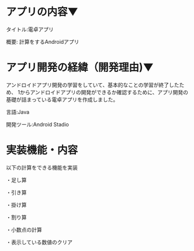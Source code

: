 # アプリの内容▼
  タイトル:電卓アプリ
  
  概要: 計算をするAndroidアプリ

# アプリ開発の経緯（開発理由)▼
  アンドロイドアプリ開発の学習をしていて、基本的なことの学習が終了したため、
  1からアンドロイドアプリの開発ができるか確認するために、アプリ開発の基礎が詰まっている電卓アプリを作成しました。
  
  言語:Java
  
  開発ツール:Android Stadio

# 実装機能・内容
  以下の計算をできる機能を実装
  
  ・足し算
  
  ・引き算
  
  ・掛け算
  
  ・割り算
  
  ・小数点の計算
  
  ・表示している数値のクリア
  

